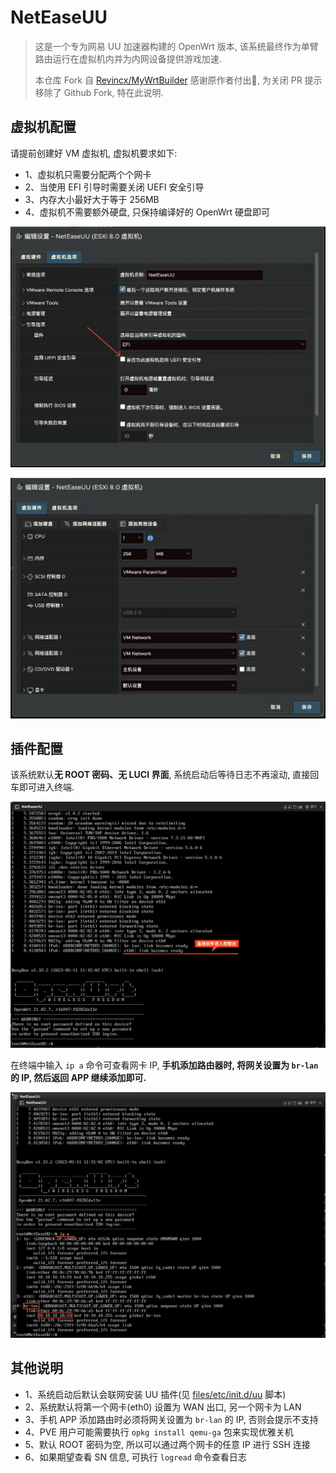 # NetEaseUU

> 这是一个专为网易 UU 加速器构建的 OpenWrt 版本, 该系统最终作为单臂路由运行在虚拟机内并为内网设备提供游戏加速.
>
> 本仓库 Fork 自 [Revincx/MyWrtBuilder](https://github.com/Revincx/MyWrtBuilder) 感谢原作者付出🙏, 为关闭 PR 提示移除了 Github Fork, 特在此说明.

## 虚拟机配置

请提前创建好 VM 虚拟机, 虚拟机要求如下:

- 1、虚拟机只需要分配两个个网卡
- 2、当使用 EFI 引导时需要关闭 UEFI 安全引导
- 3、内存大小最好大于等于 256MB
- 4、虚拟机不需要额外硬盘, 只保持编译好的 OpenWrt 硬盘即可

![](images/SCR-20240109-lumy.png)

![](images/SCR-20240109-lukb.png)

## 插件配置

该系统默认**无 ROOT 密码、无 LUCI 界面**, 系统启动后等待日志不再滚动, 直接回车即可进入终端.

![](images/SCR-20240109-mavo.png)

在终端中输入 `ip a` 命令可查看网卡 IP, **手机添加路由器时, 将网关设置为 `br-lan` 的 IP, 然后返回 APP 继续添加即可.**

![](images/SCR-20240109-mbli.png)

## 其他说明

- 1、系统启动后默认会联网安装 UU 插件(见 [files/etc/init.d/uu](files/etc/init.d/uu) 脚本)
- 2、系统默认将第一个网卡(eth0) 设置为 WAN 出口, 另一个网卡为 LAN
- 3、手机 APP 添加路由时必须将网关设置为 `br-lan` 的 IP, 否则会提示不支持
- 4、PVE 用户可能需要执行 `opkg install qemu-ga` 包来实现优雅关机
- 5、默认 ROOT 密码为空, 所以可以通过两个网卡的任意 IP 进行 SSH 连接
- 6、如果期望查看 SN 信息, 可执行 `logread` 命令查看日志
